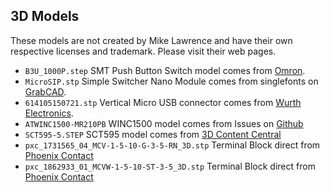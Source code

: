 ## 3D Models
These models are not created by Mike Lawrence and have their own respective licenses and trademark. Please visit their web pages.
* `B3U_1000P.step` SMT Push Button Switch model comes from [Omron](https://www.components.omron.com/product-detail?partId=471).
* `MicroSIP.stp` Simple Switcher Nano Module comes from singlefonts on [GrabCAD](https://grabcad.com/library/ic-package-microsip-1).
* `614105150721.stp` Vertical Micro USB connector comes from [Wurth Electronics](http://katalog.we-online.de/en/em/COM_MICRO_TYPE_B_VERTICAL).
* `ATWINC1500-MR210PB` WINC1500 model comes from Issues on [Github](https://github.com/issus/altium-library/tree/master/STEP/RF%20Module)
* `SCT595-5.STEP` SCT595 model comes from [3D Content Central](http://www.3dcontentcentral.com/parts/download-part.aspx?id=628016&catalogid=171)
* `pxc_1731565_04_MCV-1-5-10-G-3-5-RN_3D.stp` Terminal Block direct from [Phoenix Contact](https://www.phoenixcontact.com/online/portal/us/?uri=pxc-oc-itemdetail:pid=1731565&library=usen&pcck=P-11-02-11&tab=5&selectedCategory=ALL)
* `pxc_1862933_01_MCVW-1-5-10-ST-3-5_3D.stp` Terminal Block direct from [Phoenix Contact](https://www.phoenixcontact.com/online/portal/us/?uri=pxc-oc-itemdetail:pid=1862933&library=usen&pcck=P-11-02-11&tab=5&selectedCategory=ALL)
